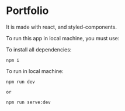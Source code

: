 # Portfolio

It is made with react, and styled-components.

To run this app in local machine, you must use:

To install all dependencies:

    npm i

To run in local machine:

    npm run dev
    
    or

    npm run serve:dev